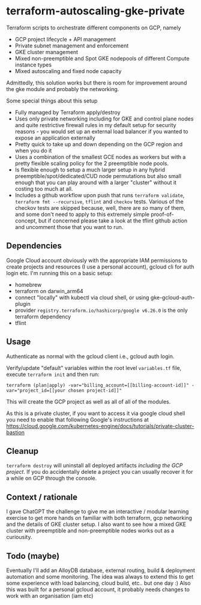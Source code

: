 # terraform-autoscaling-gke-private
Terraform scripts to orchestrate different components on GCP, namely 
* GCP project lifecycle + API management
* Private subnet management and enforcement
* GKE cluster management
* Mixed non-preemptible and Spot GKE nodepools of different Compute instance types
* Mixed autoscaling and fixed node capacity

Admittedly, this solution works but there is room for improvement around the gke module and probably the networking.

Some special things about this setup 
- Fully managed by Terraform apply/destroy
- Uses only private networking including for GKE and control plane nodes and quite restrictive firewall rules in my default setup for security reasons - you would set up an external load balancer if you wanted to expose an application externally
- Pretty quick to take up and down depending on the GCP region and when you do it
- Uses a combination of the smallest GCE nodes as workers but with a pretty flexible scaling policy for the 2 preemptible node pools.
- Is flexible enough to setup a much larger setup in any hybrid preemptible/spot/dedicated/CUD node permutations but also small enough that you can play around with a larger "cluster" without it costing too much at all.
- Includes a github workflow upon push that runs `terraform validate`, `terraform fmt --recursive`, `tflint` and `checkov` tests. Various of the checkov tests are skipped because, well, there are _so_ many of them, and some don't need to apply to this extremely simple proof-of-concept, but if concerned please take a look at the tflint github action and uncomment those that you want to run.
  
## Dependencies

Google Cloud account obviously with the appropriate IAM permissions to create projects and resources (I use a personal account), gcloud cli for auth login etc.
I'm running this on a basic setup:
* homebrew 
* terraform on darwin_arm64
* connect "locally" with kubectl via cloud shell, or using gke-gcloud-auth-plugin
* provider `registry.terraform.io/hashicorp/google v6.26.0` is the only terraform dependency
* tflint

## Usage

Authenticate as normal with the gcloud client i.e., gcloud auth login.

Verify/update "default" variables within the root level `variables.tf` file, execute `terraform init` and then run:
```
terraform (plan|apply) -var="billing_account=[[billing-account-id]]" -var="project_id=[[your chosen project-id]]"
```
This will create the GCP project as well as all of all of the modules.

As this is a private cluster, if you want to access it via google cloud shell you need to enable that following Google's instructions at https://cloud.google.com/kubernetes-engine/docs/tutorials/private-cluster-bastion 

## Cleanup 

`terraform destroy` will uninstall all deployed artifacts *including the GCP project*. If you do accidentally delete a project you can usually recover it for a while on GCP through the console.

## Context / rationale

I gave ChatGPT the challenge to give me an interactive / modular learning exercise to get more hands on familiar with both terraform, gcp networking and the details of GKE cluster setup. I also want to see how a mixed GKE cluster with preemptible and non-preemptible nodes works out as a curiousity.

## Todo (maybe)

Eventually I'll add an AlloyDB database, external routing, build & deployment automation and some monitoring. The idea was always to extend this to get some experience with load balancing, cloud build, etc.. but one day :) 
Also this was built for a personal gcloud account, it probably needs changes to work with an organisation (iam etc)
